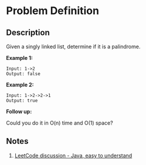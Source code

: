 # Problem Definition

## Description

Given a singly linked list, determine if it is a palindrome.

**Example 1:**

```plaintext
Input: 1->2
Output: false
```

**Example 2:**

```plaintext
Input: 1->2->2->1
Output: true
```

**Follow up:**

Could you do it in O(n) time and O(1) space?

## Notes

1. [LeetCode discussion - Java, easy to understand](https://leetcode.com/explore/interview/card/top-interview-questions-easy/93/linked-list/772/discuss/64501/Java-easy-to-understand)